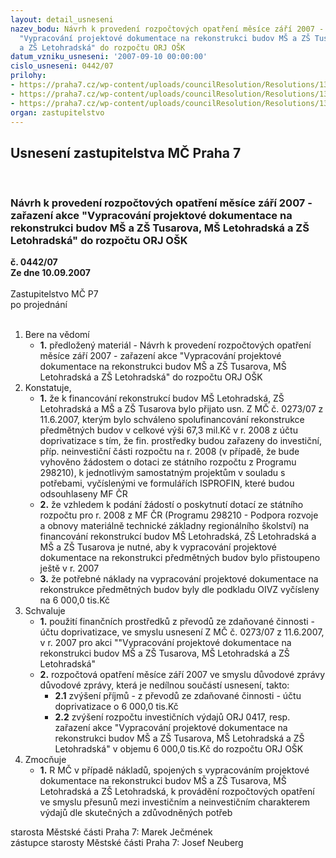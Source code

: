 ```yaml
---
layout: detail_usneseni
nazev_bodu: Návrh k provedení rozpočtových opatření měsíce září 2007 - zařazení akce
  "Vypracování projektové dokumentace na rekonstrukci budov MŠ a ZŠ Tusarova, MŠ Letohradská
  a ZŠ Letohradská" do rozpočtu ORJ OŠK
datum_vzniku_usneseni: '2007-09-10 00:00:00'
cislo_usneseni: 0442/07
prilohy:
- https://praha7.cz/wp-content/uploads/councilResolution/Resolutions/13909/6-07-skenovat0039.pdf
- https://praha7.cz/wp-content/uploads/councilResolution/Resolutions/13909/6-07-us027307z.doc
- https://praha7.cz/wp-content/uploads/councilResolution/Resolutions/13909/6-07-us110007r.doc
organ: zastupitelstvo
---
```

<div id="ucUsn_pList" class="usn">
	<span><h2>Usnesení zastupitelstva MČ Praha 7 </h2>
<br></span><div class="standBody">
<span><h3>Návrh k provedení rozpočtových opatření měsíce září 2007 - zařazení akce "Vypracování projektové dokumentace na rekonstrukci budov MŠ a ZŠ Tusarova, MŠ Letohradská a ZŠ Letohradská" do rozpočtu ORJ OŠK</h3></span><div class="center">
		<strong>č. 0442/07</strong><br>
	</div>
<div class="center">
		<strong>Ze dne 10.09.2007</strong><br><br>
	</div>Zastupitelstvo MČ P7<br> po projednání<br><br><ol>
<li>Bere na vědomí<ul><li>
<strong>1.</strong> předložený materiál - Návrh k provedení rozpočtových opatření měsíce září 2007 - zařazení akce "Vypracování projektové dokumentace na rekonstrukci budov MŠ a ZŠ Tusarova, MŠ Letohradská a ZŠ Letohradská" do rozpočtu ORJ OŠK</li></ul>
</li>
<li>Konstatuje,<ul>
<li>
<strong>1.</strong> že k financování rekonstrukcí budov MŠ Letohradská,  ZŠ Letohradská a MŠ a ZŠ Tusarova bylo přijato usn. Z MČ č. 0273/07 z 11.6.2007, kterým bylo schváleno spolufinancování rekonstrukce předmětných budov v celkové výši 67,3 mil.Kč v r. 2008 z účtu doprivatizace s tím, že fin. prostředky budou zařazeny do investiční, příp. neinvestiční části rozpočtu na r. 2008 (v případě, že bude vyhověno žádostem o dotaci ze státního rozpočtu z Programu 298210), k jednotlivým samostatným projektům v souladu s potřebami, vyčíslenými ve formulářích ISPROFIN, které budou odsouhlaseny MF ČR </li>
<li>
<strong>2.</strong> že vzhledem k podání žádostí o poskytnutí dotací ze státního rozpočtu pro r. 2008 z MF ČR (Programu 298210 - Podpora rozvoje a obnovy materiálně technické základny regionálního školství) na financování rekonstrukcí budov MŠ Letohradská,  ZŠ Letohradská a MŠ a ZŠ Tusarova je nutné, aby k vypracování projektové dokumentace na rekonstrukci předmětných budov bylo přistoupeno ještě v r. 2007</li>
<li>
<strong>3.</strong> že potřebné náklady na vypracování projektové dokumentace na rekonstrukce předmětných budov byly dle podkladu OIVZ vyčísleny na 6 000,0 tis.Kč </li>
</ul>
</li>
<li>Schvaluje<ul>
<li>
<strong>1.</strong> použití finančních prostředků z převodů ze zdaňované činnosti - účtu doprivatizace, ve smyslu usnesení  Z MČ č.  0273/07 z 11.6.2007, v r. 2007 pro akci  ""Vypracování  projektové dokumentace na rekonstrukci budov MŠ a ZŠ Tusarova, MŠ Letohradská a ZŠ Letohradská"</li>
<li>
<strong>2.</strong> rozpočtová opatření měsíce září 2007 ve smyslu důvodové zprávy důvodové zprávy, která je nedílnou součástí usnesení, takto: <ul>
<li>
<strong>2.1</strong> zvýšení příjmů - z převodů ze zdaňované činnosti - účtu doprivatizace o     6 000,0 tis.Kč</li>
<li>
<strong>2.2</strong> zvýšení rozpočtu investičních výdajů ORJ 0417, resp. zařazení akce "Vypracování projektové dokumentace na rekonstrukci budov MŠ a ZŠ Tusarova, MŠ Letohradská a  ZŠ Letohradská" v objemu 6 000,0 tis.Kč do rozpočtu ORJ OŠK </li>
</ul>
</li>
</ul>
</li>
<li>Zmocňuje<ul><li>
<strong>1.</strong> R MČ v případě nákladů, spojených s vypracováním projektové dokumentace na rekonstrukci budov MŠ a ZŠ Tusarova, MŠ Letohradská a ZŠ Letohradská, k provádění rozpočtových opatření ve smyslu přesunů mezi investičním a neinvestičním charakterem výdajů dle skutečných a zdůvodněných potřeb</li></ul>
</li>
</ol>starosta Městské části Praha 7: Marek Ječmének<br>zástupce starosty Městské části Praha 7: Josef Neuberg
</div>
</div>
